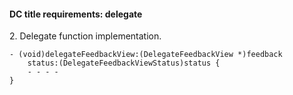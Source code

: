 #### DC title requirements: delegate

2\. Delegate function implementation.

```objc
- (void)delegateFeedbackView:(DelegateFeedbackView *)feedback
    status:(DelegateFeedbackViewStatus)status {
    - - - -
}
```

